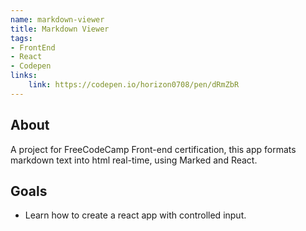 ```yaml
---
name: markdown-viewer
title: Markdown Viewer
tags: 
- FrontEnd
- React
- Codepen
links:
    link: https://codepen.io/horizon0708/pen/dRmZbR
---
```

## About
A project for FreeCodeCamp Front-end certification, this app formats markdown text into html real-time, using Marked and React.

## Goals
- Learn how to create a react app with controlled input. 
